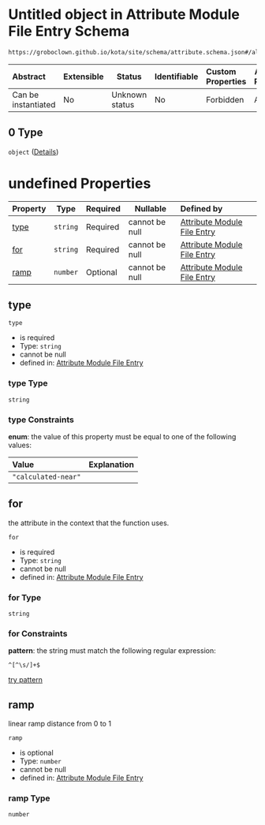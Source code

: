 # Untitled object in Attribute Module File Entry Schema

```txt
https://groboclown.github.io/kota/site/schema/attribute.schema.json#/allOf/1/oneOf/7/allOf/0
```




| Abstract            | Extensible | Status         | Identifiable | Custom Properties | Additional Properties | Access Restrictions | Defined In                                                                                       |
| :------------------ | ---------- | -------------- | ------------ | :---------------- | --------------------- | ------------------- | ------------------------------------------------------------------------------------------------ |
| Can be instantiated | No         | Unknown status | No           | Forbidden         | Allowed               | none                | [attribute.schema.json\*](../../../../docs/bin/out/attribute.schema.json "open original schema") |

## 0 Type

`object` ([Details](attribute-allof-1-oneof-7-allof-0.md))

# undefined Properties

| Property      | Type     | Required | Nullable       | Defined by                                                                                                                                                                                              |
| :------------ | -------- | -------- | -------------- | :------------------------------------------------------------------------------------------------------------------------------------------------------------------------------------------------------ |
| [type](#type) | `string` | Required | cannot be null | [Attribute Module File Entry](attribute-allof-1-oneof-7-allof-0-properties-type.md "https&#x3A;//groboclown.github.io/kota/site/schema/attribute.schema.json#/allOf/1/oneOf/7/allOf/0/properties/type") |
| [for](#for)   | `string` | Required | cannot be null | [Attribute Module File Entry](attribute-allof-1-oneof-7-allof-0-properties-for.md "https&#x3A;//groboclown.github.io/kota/site/schema/attribute.schema.json#/allOf/1/oneOf/7/allOf/0/properties/for")   |
| [ramp](#ramp) | `number` | Optional | cannot be null | [Attribute Module File Entry](attribute-allof-1-oneof-7-allof-0-properties-ramp.md "https&#x3A;//groboclown.github.io/kota/site/schema/attribute.schema.json#/allOf/1/oneOf/7/allOf/0/properties/ramp") |

## type




`type`

-   is required
-   Type: `string`
-   cannot be null
-   defined in: [Attribute Module File Entry](attribute-allof-1-oneof-7-allof-0-properties-type.md "https&#x3A;//groboclown.github.io/kota/site/schema/attribute.schema.json#/allOf/1/oneOf/7/allOf/0/properties/type")

### type Type

`string`

### type Constraints

**enum**: the value of this property must be equal to one of the following values:

| Value               | Explanation |
| :------------------ | ----------- |
| `"calculated-near"` |             |

## for

the attribute in the context that the function uses.


`for`

-   is required
-   Type: `string`
-   cannot be null
-   defined in: [Attribute Module File Entry](attribute-allof-1-oneof-7-allof-0-properties-for.md "https&#x3A;//groboclown.github.io/kota/site/schema/attribute.schema.json#/allOf/1/oneOf/7/allOf/0/properties/for")

### for Type

`string`

### for Constraints

**pattern**: the string must match the following regular expression: 

```regexp
^[^\s/]+$
```

[try pattern](https://regexr.com/?expression=%5E%5B%5E%5Cs%2F%5D%2B%24 "try regular expression with regexr.com")

## ramp

linear ramp distance from 0 to 1


`ramp`

-   is optional
-   Type: `number`
-   cannot be null
-   defined in: [Attribute Module File Entry](attribute-allof-1-oneof-7-allof-0-properties-ramp.md "https&#x3A;//groboclown.github.io/kota/site/schema/attribute.schema.json#/allOf/1/oneOf/7/allOf/0/properties/ramp")

### ramp Type

`number`
